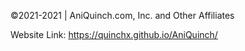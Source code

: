 ©2021-2021 | AniQuinch.com, Inc. and Other Affiliates

Website Link: https://quinchx.github.io/AniQuinch/